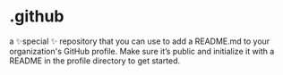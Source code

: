 # .github
a ✨special ✨ repository that you can use to add a README.md to your organization's GitHub profile. Make sure it’s public and initialize it with a README in the profile directory to get started. 
